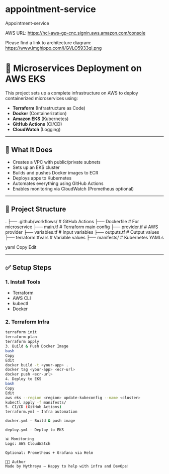 # appointment-service
Appointment-service

AWS URL: https://hcl-aws-gp-cnc.signin.aws.amazon.com/console

Please find a link to architecture diagram: https://www.imghippo.com/i/GVLO5933qI.png


# 🚀 Microservices Deployment on AWS EKS

This project sets up a complete infrastructure on AWS to deploy containerized microservices using:

- **Terraform** (Infrastructure as Code)
- **Docker** (Containerization)
- **Amazon EKS** (Kubernetes)
- **GitHub Actions** (CI/CD)
- **CloudWatch** (Logging)

---

## 🔧 What It Does

- Creates a VPC with public/private subnets
- Sets up an EKS cluster
- Builds and pushes Docker images to ECR
- Deploys apps to Kubernetes
- Automates everything using GitHub Actions
- Enables monitoring via CloudWatch (Prometheus optional)

---

## 📁 Project Structure

.
├── .github/workflows/ # GitHub Actions
├── Dockerfile # For microservice
├── main.tf # Terraform main config
├── provider.tf # AWS provider
├── variables.tf # Input variables
├── outputs.tf # Output values
├── terraform.tfvars # Variable values
├── manifests/ # Kubernetes YAMLs

yaml
Copy
Edit

---

## ✅ Setup Steps

### 1. Install Tools

- Terraform
- AWS CLI
- kubectl
- Docker

### 2. Terraform Infra

```bash
terraform init
terraform plan
terraform apply
3. Build & Push Docker Image
bash
Copy
Edit
docker build -t <your-app> .
docker tag <your-app> <ecr-url>
docker push <ecr-url>
4. Deploy to EKS
bash
Copy
Edit
aws eks --region <region> update-kubeconfig --name <cluster>
kubectl apply -f manifests/
5. CI/CD (GitHub Actions)
terraform.yml – Infra automation

docker.yml – Build & push image

deploy.yml – Deploy to EKS

📊 Monitoring
Logs: AWS CloudWatch

Optional: Prometheus + Grafana via Helm

🧑‍💻 Author
Made by Mythreya – Happy to help with infra and DevOps!
